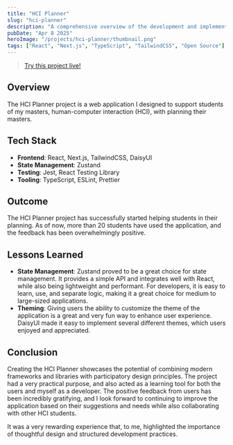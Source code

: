 ```yaml
---
title: "HCI Planner"
slug: "hci-planner"
description: "A comprehensive overview of the development and implementation of the HCI Planner project."
pubDate: "Apr 8 2025"
heroImage: "/projects/hci-planner/thumbnail.png"
tags: ["React", "Next.js", "TypeScript", "TailwindCSS", "Open Source"]
---
```


> [Try this project live!](https://hciplanner.robruizr.dev/) 

## Overview

The HCI Planner project is a web application I designed to support students of my masters, human-computer interaction (HCI), with planning their masters.

## Tech Stack

- **Frontend**: React, Next.js, TailwindCSS, DaisyUI
- **State Management**: Zustand
- **Testing**: Jest, React Testing Library
- **Tooling**: TypeScript, ESLint, Prettier

## Outcome

The HCI Planner project has successfully started helping students in their planning. As of now, more than 20 students have used the application, and the feedback has been overwhelmingly positive.

## Lessons Learned

- **State Management**: Zustand proved to be a great choice for state management. It provides a simple API and integrates well with React, while also being lightweight and performant. For developers, it is easy to learn, use, and separate logic, making it a great choice for medium to large-sized applications.
- **Theming**: Giving users the ability to customize the theme of the application is a great and very fun way to enhance user experience. DaisyUI made it easy to implement several different themes, which users enjoyed and appreciated.

## Conclusion

Creating the HCI Planner showcases the potential of combining modern frameworks and libraries with participatory design principles. The project had a very practical purpose, and also acted as a learning tool for both the users and myself as a developer. The positive feedback from users has been incredibly gratifying, and I look forward to continuing to improve the application based on their suggestions and needs while also collaborating with other HCI students.

It was a very rewarding experience that, to me, highlighted the importance of thoughtful design and structured development practices.